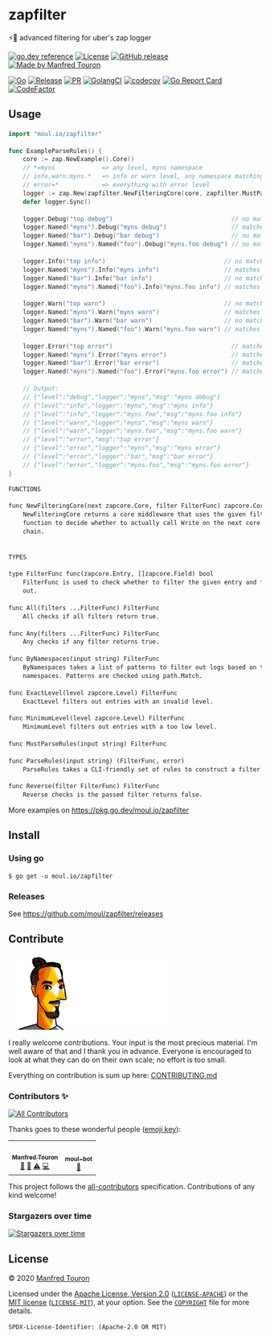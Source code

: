 # zapfilter

 ⚡💊 advanced filtering for uber's zap logger

[![go.dev reference](https://img.shields.io/badge/go.dev-reference-007d9c?logo=go&logoColor=white)](https://pkg.go.dev/moul.io/zapfilter)
[![License](https://img.shields.io/badge/license-Apache--2.0%20%2F%20MIT-%2397ca00.svg)](https://github.com/moul/zapfilter/blob/master/COPYRIGHT)
[![GitHub release](https://img.shields.io/github/release/moul/zapfilter.svg)](https://github.com/moul/zapfilter/releases)
[![Made by Manfred Touron](https://img.shields.io/badge/made%20by-Manfred%20Touron-blue.svg?style=flat)](https://manfred.life/)

[![Go](https://github.com/moul/zapfilter/workflows/Go/badge.svg)](https://github.com/moul/zapfilter/actions?query=workflow%3AGo)
[![Release](https://github.com/moul/zapfilter/workflows/Release/badge.svg)](https://github.com/moul/zapfilter/actions?query=workflow%3ARelease)
[![PR](https://github.com/moul/zapfilter/workflows/PR/badge.svg)](https://github.com/moul/zapfilter/actions?query=workflow%3APR)
[![GolangCI](https://golangci.com/badges/github.com/moul/zapfilter.svg)](https://golangci.com/r/github.com/moul/zapfilter)
[![codecov](https://codecov.io/gh/moul/zapfilter/branch/master/graph/badge.svg)](https://codecov.io/gh/moul/zapfilter)
[![Go Report Card](https://goreportcard.com/badge/moul.io/zapfilter)](https://goreportcard.com/report/moul.io/zapfilter)
[![CodeFactor](https://www.codefactor.io/repository/github/moul/zapfilter/badge)](https://www.codefactor.io/repository/github/moul/zapfilter)


## Usage

```go
import "moul.io/zapfilter"

func ExampleParseRules() {
	core := zap.NewExample().Core()
	// *=myns             => any level, myns namespace
    // info,warn:myns.*   => info or warn level, any namespace matching myns.*
	// error=*            => everything with error level
	logger := zap.New(zapfilter.NewFilteringCore(core, zapfilter.MustParseRules("*:myns info,warn:myns.* error:*")))
	defer logger.Sync()

	logger.Debug("top debug")                                 // no match
	logger.Named("myns").Debug("myns debug")                  // matches *:myns
	logger.Named("bar").Debug("bar debug")                    // no match
	logger.Named("myns").Named("foo").Debug("myns.foo debug") // no match

	logger.Info("top info")                                 // no match
	logger.Named("myns").Info("myns info")                  // matches *:myns
	logger.Named("bar").Info("bar info")                    // no match
	logger.Named("myns").Named("foo").Info("myns.foo info") // matches info,warn:myns.*

	logger.Warn("top warn")                                 // no match
	logger.Named("myns").Warn("myns warn")                  // matches *:myns
	logger.Named("bar").Warn("bar warn")                    // no match
	logger.Named("myns").Named("foo").Warn("myns.foo warn") // matches info,warn:myns.*

	logger.Error("top error")                                 // matches error:*
	logger.Named("myns").Error("myns error")                  // matches *:myns and error:*
	logger.Named("bar").Error("bar error")                    // matches error:*
	logger.Named("myns").Named("foo").Error("myns.foo error") // matches error:*

	// Output:
	// {"level":"debug","logger":"myns","msg":"myns debug"}
	// {"level":"info","logger":"myns","msg":"myns info"}
	// {"level":"info","logger":"myns.foo","msg":"myns.foo info"}
	// {"level":"warn","logger":"myns","msg":"myns warn"}
	// {"level":"warn","logger":"myns.foo","msg":"myns.foo warn"}
	// {"level":"error","msg":"top error"}
	// {"level":"error","logger":"myns","msg":"myns error"}
	// {"level":"error","logger":"bar","msg":"bar error"}
	// {"level":"error","logger":"myns.foo","msg":"myns.foo error"}
}
```

[embedmd]:# (.tmp/godoc.txt txt /FUNCTIONS/ $)
```txt
FUNCTIONS

func NewFilteringCore(next zapcore.Core, filter FilterFunc) zapcore.Core
    NewFilteringCore returns a core middleware that uses the given filter
    function to decide whether to actually call Write on the next core in the
    chain.


TYPES

type FilterFunc func(zapcore.Entry, []zapcore.Field) bool
    FilterFunc is used to check whether to filter the given entry and filters
    out.

func All(filters ...FilterFunc) FilterFunc
    All checks if all filters return true.

func Any(filters ...FilterFunc) FilterFunc
    Any checks if any filter returns true.

func ByNamespaces(input string) FilterFunc
    ByNamespaces takes a list of patterns to filter out logs based on their
    namespaces. Patterns are checked using path.Match.

func ExactLevel(level zapcore.Level) FilterFunc
    ExactLevel filters out entries with an invalid level.

func MinimumLevel(level zapcore.Level) FilterFunc
    MinimumLevel filters out entries with a too low level.

func MustParseRules(input string) FilterFunc

func ParseRules(input string) (FilterFunc, error)
    ParseRules takes a CLI-friendly set of rules to construct a filter.

func Reverse(filter FilterFunc) FilterFunc
    Reverse checks is the passed filter returns false.

```

More examples on https://pkg.go.dev/moul.io/zapfilter

## Install

### Using go

```console
$ go get -u moul.io/zapfilter
```

### Releases

See https://github.com/moul/zapfilter/releases

## Contribute

![Contribute <3](https://raw.githubusercontent.com/moul/moul/master/contribute.gif)

I really welcome contributions. Your input is the most precious material. I'm well aware of that and I thank you in advance. Everyone is encouraged to look at what they can do on their own scale; no effort is too small.

Everything on contribution is sum up here: [CONTRIBUTING.md](./CONTRIBUTING.md)

### Contributors ✨

<!-- ALL-CONTRIBUTORS-BADGE:START - Do not remove or modify this section -->
[![All Contributors](https://img.shields.io/badge/all_contributors-2-orange.svg)](#contributors)
<!-- ALL-CONTRIBUTORS-BADGE:END -->

Thanks goes to these wonderful people ([emoji key](https://allcontributors.org/docs/en/emoji-key)):

<!-- ALL-CONTRIBUTORS-LIST:START - Do not remove or modify this section -->
<!-- prettier-ignore-start -->
<!-- markdownlint-disable -->
<table>
  <tr>
    <td align="center"><a href="http://manfred.life"><img src="https://avatars1.githubusercontent.com/u/94029?v=4" width="100px;" alt=""/><br /><sub><b>Manfred Touron</b></sub></a><br /><a href="#maintenance-moul" title="Maintenance">🚧</a> <a href="https://github.com/moul/zapfilter/commits?author=moul" title="Documentation">📖</a> <a href="https://github.com/moul/zapfilter/commits?author=moul" title="Tests">⚠️</a> <a href="https://github.com/moul/zapfilter/commits?author=moul" title="Code">💻</a></td>
    <td align="center"><a href="https://manfred.life/moul-bot"><img src="https://avatars1.githubusercontent.com/u/41326314?v=4" width="100px;" alt=""/><br /><sub><b>moul-bot</b></sub></a><br /><a href="#maintenance-moul-bot" title="Maintenance">🚧</a></td>
  </tr>
</table>

<!-- markdownlint-enable -->
<!-- prettier-ignore-end -->
<!-- ALL-CONTRIBUTORS-LIST:END -->

This project follows the [all-contributors](https://github.com/all-contributors/all-contributors) specification. Contributions of any kind welcome!

### Stargazers over time

[![Stargazers over time](https://starchart.cc/moul/zapfilter.svg)](https://starchart.cc/moul/zapfilter)

## License

© 2020 [Manfred Touron](https://manfred.life)

Licensed under the [Apache License, Version 2.0](https://www.apache.org/licenses/LICENSE-2.0) ([`LICENSE-APACHE`](LICENSE-APACHE)) or the [MIT license](https://opensource.org/licenses/MIT) ([`LICENSE-MIT`](LICENSE-MIT)), at your option. See the [`COPYRIGHT`](COPYRIGHT) file for more details.

`SPDX-License-Identifier: (Apache-2.0 OR MIT)`
